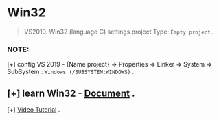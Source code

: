 # Win32

> VS2019. Win32 (language C) settings project Type: `Empty project`.

### NOTE:

[+] config VS 2019 - {Name project} => Properties => Linker => System => SubSystem : `Windows (/SUBSYSTEM:WINDOWS)` .

[+] learn Win32 - [Document](http://www.winprog.org/tutorial/start.html) .
-----------------------------------------------

[+] [Video Tutorial](https://www.youtube.com/watch?v=yvWYggka30A) .







      

      
